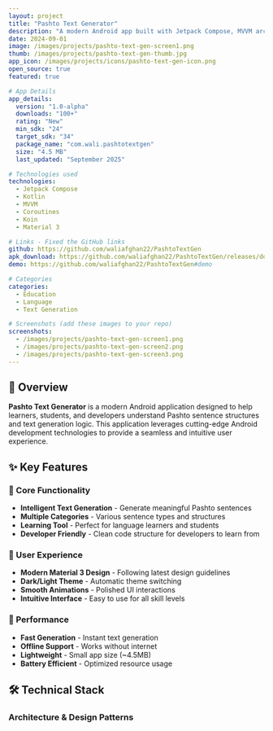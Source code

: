```yaml
---
layout: project
title: "Pashto Text Generator"
description: "A modern Android app built with Jetpack Compose, MVVM architecture, and Koin DI that generates Pashto sentences for various use cases."
date: 2024-09-01
image: /images/projects/pashto-text-gen-screen1.png
thumb: /images/projects/pashto-text-gen-thumb.jpg
app_icon: /images/projects/icons/pashto-text-gen-icon.png
open_source: true
featured: true

# App Details
app_details:
  version: "1.0-alpha"
  downloads: "100+"
  rating: "New"
  min_sdk: "24"
  target_sdk: "34"
  package_name: "com.wali.pashtotextgen"
  size: "4.5 MB"
  last_updated: "September 2025"

# Technologies used
technologies:
  - Jetpack Compose
  - Kotlin
  - MVVM
  - Coroutines
  - Koin
  - Material 3

# Links - Fixed the GitHub links
github: https://github.com/waliafghan22/PashtoTextGen
apk_download: https://github.com/waliafghan22/PashtoTextGen/releases/download/1.0.alpha/PashtoTextGen-v1.0-release.apk
demo: https://github.com/waliafghan22/PashtoTextGen#demo

# Categories
categories:
  - Education
  - Language
  - Text Generation

# Screenshots (add these images to your repo)
screenshots:
  - /images/projects/pashto-text-gen-screen1.png
  - /images/projects/pashto-text-gen-screen2.png
  - /images/projects/pashto-text-gen-screen3.png
---
```


## 📱 Overview

**Pashto Text Generator** is a modern Android application designed to help learners, students, and developers understand Pashto sentence structures and text generation logic. This application leverages cutting-edge Android development technologies to provide a seamless and intuitive user experience.

## ✨ Key Features

### 🎯 Core Functionality
- **Intelligent Text Generation** - Generate meaningful Pashto sentences
- **Multiple Categories** - Various sentence types and structures
- **Learning Tool** - Perfect for language learners and students
- **Developer Friendly** - Clean code structure for developers to learn from

### 🎨 User Experience
- **Modern Material 3 Design** - Following latest design guidelines
- **Dark/Light Theme** - Automatic theme switching
- **Smooth Animations** - Polished UI interactions
- **Intuitive Interface** - Easy to use for all skill levels

### 🚀 Performance
- **Fast Generation** - Instant text generation
- **Offline Support** - Works without internet
- **Lightweight** - Small app size (~4.5MB)
- **Battery Efficient** - Optimized resource usage

## 🛠️ Technical Stack

### Architecture & Design Patterns